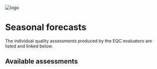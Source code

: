 ![logo](../LogoLine_horizon_C3S.png)

Seasonal forecasts
=======================

The individual quality assessments produced by the EQC evaluators are listed and linked below.


## Available assessments

```{tableofcontents}
```

<!-- Table option:

## Available assessments

:::{list-table}
:widths: 35 35 35 35 
:header-rows: 1
*   - Title and link
    - Use case
    - User question(s)
    - CDS data

*   - __[Risk assessment in agriculture - Seasonal forecast bias](D520.3.2.3b.SEASONAL_multimodel-bias_v8_Copy1)__
    - Risk assessment in agriculture using seasonal forecasts as an input for climate impact models
    - Do I have to correct systematic errors in temperature and precipitation before using seasonal forecasts as an input for my crop model? Can I assume that climate models produce always the same systematic error for seasonal forecasts over a certain area?
    - __[Seasonal forecast monthly statistics on single levels](https://cds.climate.copernicus.eu/cdsapp#!/dataset/seasonal-monthly-single-levels?tab=overview)__
*   - __[Seasonal forecast summary for the public - dealing with uncertainty](uncertainty)__
    - Seasonal forecast for the public provided by a national met service
    - How can I assess the forecasted temperatures for two months time? Do the different forecast systems provide a consistent outlook? 
    - __[Seasonal forecast monthly statistics on single levels](https://cds.climate.copernicus.eu/cdsapp#!/dataset/seasonal-monthly-single-levels?tab=overview)__


::: -->

<!-- Table of contents options (no maintenance, but can't customise):

## Available assessments

```{tableofcontents}
``` -->